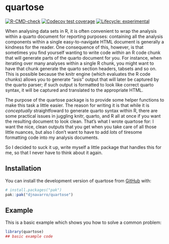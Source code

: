 
<!-- README.md is generated from README.Rmd. Please edit that file -->

# quartose

<!-- badges: start -->

[![R-CMD-check](https://github.com/djnavarro/quartose/actions/workflows/R-CMD-check.yaml/badge.svg)](https://github.com/djnavarro/quartose/actions/workflows/R-CMD-check.yaml)
[![Codecov test
coverage](https://codecov.io/gh/djnavarro/quartose/graph/badge.svg)](https://app.codecov.io/gh/djnavarro/quartose)
[![Lifecycle:
experimental](https://img.shields.io/badge/lifecycle-experimental-orange.svg)](https://lifecycle.r-lib.org/articles/stages.html#experimental)
<!-- badges: end -->

When analysing data sets in R, it is often convenient to wrap the
analysis within a quarto document for reporting purposes: containing all
the analysis components within a single easy-to-navigate HTML document
is generally a kindness for the reader. One consequence of this,
however, is that sometimes you find yourself wanting to write code
*within* an R code chunk that will generate parts of the quarto document
for you. For instance, when iterating over many analyses within a single
R chunk, you might want to have that chunk generate the quarto section
headers, tabsets and so on. This is possible because the knitr engine
(which evaluates the R code chunks) allows you to generate “asis” output
that will later be captured by the quarto parser; if such output is
formatted to look like correct quarto syntax, it will be captured and
translated to the appropriate HTML.

The purpose of the quartose package is to provide some helper functions
to make this task a little easier. The reason for writing it is that
while it is *conceptually* straightfoward to generate quarto syntax
within R, there are some practical issues in juggling knitr, quarto, and
R all at once if you want the resulting document to look clean. That’s
what I wrote quartose for: I want the nice, clean outputs that you get
when you take care of all those little nuances, but also I don’t want to
have to add *lots* of tiresome formatting code into my analysis
documents.

So I decided to suck it up, write myself a little package that handles
this for me, so that I never have to think about it again.

## Installation

You can install the development version of quartose from
[GitHub](https://github.com/) with:

``` r
# install.packages("pak")
pak::pak("djnavarro/quartose")
```

## Example

This is a basic example which shows you how to solve a common problem:

``` r
library(quartose)
## basic example code
```
